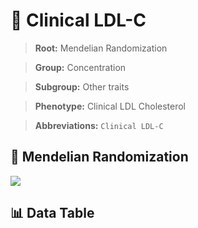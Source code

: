 # 🧪 Clinical LDL-C

> **Root:** Mendelian Randomization

> **Group:** Concentration  

> **Subgroup:** Other traits

> **Phenotype:** Clinical LDL Cholesterol  

> **Abbreviations:** `Clinical LDL-C`

## 🧬 Mendelian Randomization  

<img src="/MR/Figures/Inverse/ClinicalkonggeLDLhengxianC.png"/>


## 📊 Data Table


<CsvTableMRI src="/public/MR/Data/Inverse/ClinicalkonggeLDLhengxianC.csv"/>

